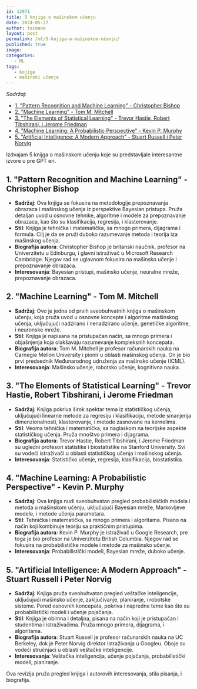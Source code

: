 ```yaml
---
id: 12971
title: 5 knjiga o mašinskom učenju
date: 2024-05-27
author: taimane
layout: post
permalink: /ml/5-knjiga-o-mašinskom-učenju/
published: true
image: 
categories:
   - ML
tags:
   - knjige
   - mašinski učenje
---
```


_Sadržaj:_

- [1. "Pattern Recognition and Machine Learning" - Christopher Bishop](#1-pattern-recognition-and-machine-learning---christopher-bishop)
- [2. "Machine Learning" - Tom M. Mitchell](#2-machine-learning---tom-m-mitchell)
- [3. "The Elements of Statistical Learning" - Trevor Hastie, Robert Tibshirani, i Jerome Friedman](#3-the-elements-of-statistical-learning---trevor-hastie-robert-tibshirani-i-jerome-friedman)
- [4. "Machine Learning: A Probabilistic Perspective" - Kevin P. Murphy](#4-machine-learning-a-probabilistic-perspective---kevin-p-murphy)
- [5. "Artificial Intelligence: A Modern Approach" - Stuart Russell i Peter Norvig](#5-artificial-intelligence-a-modern-approach---stuart-russell-i-peter-norvig)




Izdvajam 5 knijga o mašinskom učenju koje su predstavljale interesantne izvore u pre GPT eri.

## 1. "Pattern Recognition and Machine Learning" - Christopher Bishop

- **Sadržaj**: Ova knjiga se fokusira na metodologije prepoznavanja obrazaca i mašinskog učenja iz perspektive Bayesian pristupa. Pruža detaljan uvod u osnovne tehnike, algoritme i modele za prepoznavanje obrazaca, kao što su klasifikacija, regresija, i klasterovanje.
- **Stil**: Knjiga je tehnička i matematička, sa mnogo primera, dijagrama i formula. Cilj je da se pruži duboko razumevanje metoda i teorija iza mašinskog učenja.
- **Biografija autora**: Christopher Bishop je britanski naučnik, profesor na Univerzitetu u Edinburgu, i glavni istraživač u Microsoft Research Cambridge. Njegov rad se uglavnom fokusira na mašinsko učenje i prepoznavanje obrazaca.
- **Interesovanja**: Bayesian pristupi, mašinsko učenje, neuralne mreže, prepoznavanje obrazaca.

## 2. "Machine Learning" - Tom M. Mitchell

- **Sadržaj**: Ovo je jedna od prvih sveobuhvatnih knjiga o mašinskom učenju, koja pruža uvod u osnovne koncepte i algoritme mašinskog učenja, uključujući nadzirano i nenadzirano učenje, genetičke algoritme, i neuronske mreže.
- **Stil**: Knjiga je napisana na pristupačan način, sa mnogo primera i objašnjenja koja olakšavaju razumevanje kompleksnih koncepata.
- **Biografija autora**: Tom M. Mitchell je profesor računarskih nauka na Carnegie Mellon University i pionir u oblasti mašinskog učenja. On je bio prvi predsednik Međunarodnog udruženja za mašinsko učenje (ICML).
- **Interesovanja**: Mašinsko učenje, robotsko učenje, kognitivna nauka.

## 3. "The Elements of Statistical Learning" - Trevor Hastie, Robert Tibshirani, i Jerome Friedman

- **Sadržaj**: Knjiga pokriva širok spektar tema iz statističkog učenja, uključujući linearne metode za regresiju i klasifikaciju, metode smanjenja dimenzionalnosti, klasterovanje, i metode zasnovane na kernelima.
- **Stil**: Veoma tehnička i matematička, sa naglaskom na teorijske aspekte statističkog učenja. Pruža mnoštvo primera i dijagrama.
- **Biografija autora**: Trevor Hastie, Robert Tibshirani, i Jerome Friedman su ugledni profesori statistike i biostatistike na Stanford University. Svi su vodeći istraživači u oblasti statističkog učenja i mašinskog učenja.
- **Interesovanja**: Statističko učenje, regresija, klasifikacija, biostatistika.

## 4. "Machine Learning: A Probabilistic Perspective" - Kevin P. Murphy

- **Sadržaj**: Ova knjiga nudi sveobuhvatan pregled probabilističkih modela i metoda u mašinskom učenju, uključujući Bayesian mreže, Markovljeve modele, i metode učenja parametara.
- **Stil**: Tehnička i matematička, sa mnogo primera i algoritama. Pisano na način koji kombinuje teoriju sa praktičnim pristupima.
- **Biografija autora**: Kevin P. Murphy je istraživač u Google Research, pre toga je bio profesor na Univerzitetu British Columbia. Njegov rad se fokusira na probabilističke modele i metode za mašinsko učenje.
- **Interesovanja**: Probabilistički modeli, Bayesian mreže, duboko učenje.

## 5. "Artificial Intelligence: A Modern Approach" - Stuart Russell i Peter Norvig

- **Sadržaj**: Knjiga pruža sveobuhvatan pregled veštačke inteligencije, uključujući mašinsko učenje, zaključivanje, planiranje, i robotske sisteme. Pored osnovnih koncepata, pokriva i napredne teme kao što su probabilistički modeli i učenje pojačanja.
- **Stil**: Knjiga je obimna i detaljna, pisana na način koji je pristupačan i studentima i istraživačima. Pruža mnogo primera, dijagrama, i algoritama.
- **Biografija autora**: Stuart Russell je profesor računarskih nauka na UC Berkeley, dok je Peter Norvig direktor istraživanja u Googleu. Oboje su vodeći stručnjaci u oblasti veštačke inteligencije.
- **Interesovanja**: Veštačka inteligencija, učenje pojačanja, probabilistički modeli, planiranje.

Ova revizija pruža pregled knjiga i autorovih interesovanja, stila pisanja, i biografija.